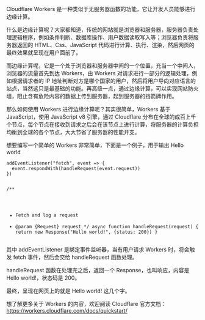 <p>Cloudflare Workers 是一种类似于无服务器函数的功能，它让开发人员能够进行边缘计算。</p>
<p>什么是边缘计算呢？大家都知道，传统的网站就是浏览器和服务器，服务器负责处理逻辑程序，例如条件判断、数据库操作、用户数据读取写入等；浏览器负责将服务器返回的 HTML、Css、JavaScript 代码进行计算、执行、渲染，然后网页的最终效果就呈现在用户面前了。</p>
<p>而边缘计算呢，它是一个处于浏览器和服务器中间的一个位置，充当一个中间人，浏览器的流量首先到达 Workers，由 Workers 对请求进行一部分的逻辑处理，例如根据请求者的 IP 地址判断对方是哪个国家的用户，然后将用户导向对应语言的站点，当然这只是最基础的功能。再高级一点，通过边缘计算，可以实现网站防火墙，阻止含有危险内容的数据上传到服务器，起到服务器的挡箭牌作用。</p>
<p>那么如何使用 Workers 进行边缘计算呢？其实很简单，Workers 基于 JavaScript，使用 JavaScript v8 引擎，通过 Cloudflare 分布在全球的成百上千个节点，每个节点在接收到请求之后会在该节点上进行计算，将服务器的计算负担均衡到全球的各个节点，大大节省了服务器的性能开支。</p>
<p>想要编写一个简单的 Workers 非常简单，下面是一个例子，用于输出 Hello world</p>
<pre><code class='language-javascript' lang='javascript'>addEventListener(&quot;fetch&quot;, event =&gt; {
  event.respondWith(handleRequest(event.request))
})

/**
 * Fetch and log a request
 * @param {Request} request
 */
async function handleRequest(request) {
  return new Response(&quot;Hello world!&quot;, {status: 200})
}
</code></pre>
<p>其中 addEventListener 是绑定事件监听器，当有用户请求 Workers 时，将会触发 fetch 事件，然后会交给 handleRequest 函数处理。</p>
<p>handleRequest 函数在处理完之后，返回一个 Response，也叫响应，内容是 Hello world!，状态码是 200。</p>
<p>最终，呈现在网页上的就是 Hello world! 这几个字。</p>
<p>想了解更多关于 Workers 的内容，欢迎阅读 Cloudflare 官方文档：<a href='https://workers.cloudflare.com/docs/quickstart/' target='_blank' class='url'>https://workers.cloudflare.com/docs/quickstart/</a></p>
